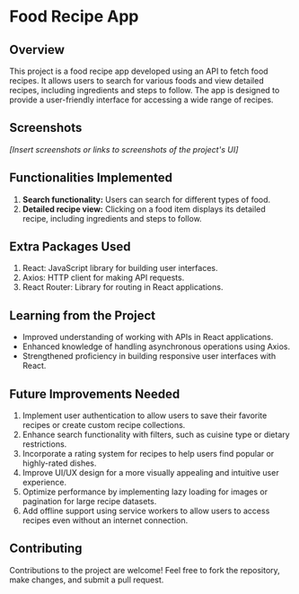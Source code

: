 # Food Recipe App

## Overview
This project is a food recipe app developed using an API to fetch food recipes. It allows users to search for various foods and view detailed recipes, including ingredients and steps to follow. The app is designed to provide a user-friendly interface for accessing a wide range of recipes.

## Screenshots
*[Insert screenshots or links to screenshots of the project's UI]*

## Functionalities Implemented
1. **Search functionality:** Users can search for different types of food.
2. **Detailed recipe view:** Clicking on a food item displays its detailed recipe, including ingredients and steps to follow.

## Extra Packages Used
1. React: JavaScript library for building user interfaces.
2. Axios: HTTP client for making API requests.
3. React Router: Library for routing in React applications.

## Learning from the Project
- Improved understanding of working with APIs in React applications.
- Enhanced knowledge of handling asynchronous operations using Axios.
- Strengthened proficiency in building responsive user interfaces with React.

## Future Improvements Needed
1. Implement user authentication to allow users to save their favorite recipes or create custom recipe collections.
2. Enhance search functionality with filters, such as cuisine type or dietary restrictions.
3. Incorporate a rating system for recipes to help users find popular or highly-rated dishes.
4. Improve UI/UX design for a more visually appealing and intuitive user experience.
5. Optimize performance by implementing lazy loading for images or pagination for large recipe datasets.
6. Add offline support using service workers to allow users to access recipes even without an internet connection.

## Contributing
Contributions to the project are welcome! Feel free to fork the repository, make changes, and submit a pull request.

